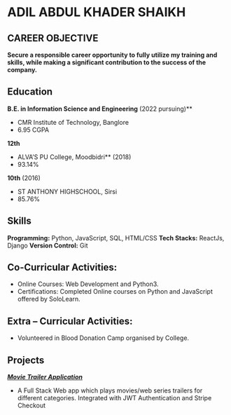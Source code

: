 ADIL ABDUL KHADER SHAIKH
========================

CAREER OBJECTIVE
----------------
**Secure a responsible career opportunity to fully utilize my training and skills, while making a significant contribution to the success of the company.**

Education
---------
**B.E. in Information Science and Engineering** (2022 pursuing)**
- CMR Institute of Technology, Banglore
- 6.95 CGPA

**12th**
- ALVA’S PU College, Moodbidri** (2018)
- 93.14%
 
**10th** (2016)
- ST ANTHONY HIGHSCHOOL, Sirsi
- 85.76%

Skills
------
**Programming:** Python, JavaScript, SQL, HTML/CSS
**Tech Stacks:** ReactJs, Django
**Version Control:** Git

Co-Curricular Activities:
-------------------------
- Online Courses: Web Development and Python3.
- Certifications: Completed Online courses on Python and JavaScript offered by SoloLearn.

Extra – Curricular Activities:
------------------------------
- Volunteered in Blood Donation Camp organised by College.

Projects
--------
**[*Movie Trailer Application*]()**
- A Full Stack Web app which plays movies/web series trailers for different categories. Integrated with JWT Authentication and Stripe Checkout 
